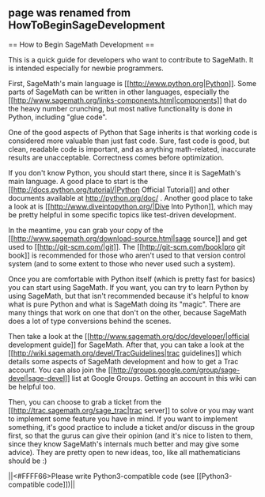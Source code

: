 ## page was renamed from HowToBeginSageDevelopment
== How to Begin SageMath Development ==

This is a quick guide for developers who want to contribute to SageMath. It is intended especially for newbie programmers.

First, SageMath's main language is [[http://www.python.org|Python]]. Some parts of SageMath can be written in other languages, especially the [[http://www.sagemath.org/links-components.html|components]] that do the heavy number crunching, but most native functionality is done in Python, including "glue code".

One of the good aspects of Python that Sage inherits is that working code is considered more valuable than just fast code. Sure, fast code is good, but clean, readable code is important, and as anything math-related, inaccurate results are unacceptable. Correctness comes before optimization.

If you don't know Python, you should start there, since it is SageMath's main language. A good place to start is the [[http://docs.python.org/tutorial/|Python Official Tutorial]] and other documents available at http://python.org/doc/ . Another good place to take a look at is [[http://www.diveintopython.org/|Dive Into Python]], which may be pretty helpful in some specific topics like test-driven development.

In the meantime, you can grab your copy of the [[http://www.sagemath.org/download-source.html|sage source]] and get used to [[http://git-scm.com/|git]]. The [[http://git-scm.com/book|pro git book]] is recommended for those who aren't used to that version control system (and to some extent to those who never used such a system).

Once you are comfortable with Python itself (which is pretty fast for basics) you can start using SageMath. If you want, you can try to learn Python by using SageMath, but that isn't recommended because it's helpful to know what is pure Python and what is SageMath doing its "magic". There are many things that work on one that don't on the other, because SageMath does a lot of type conversions behind the scenes.

Then take a look at the [[http://www.sagemath.org/doc/developer/|official development guide]] for SageMath. After that, you can take a look at the [[http://wiki.sagemath.org/devel/TracGuidelines|trac guidelines]] which details some aspects of SageMath development and how to get a Trac account. You can also join the [[http://groups.google.com/group/sage-devel|sage-devel]] list at Google Groups. Getting an account in this wiki can be helpful too.

Then, you can choose to grab a ticket from the [[http://trac.sagemath.org/sage_trac|trac server]] to solve or you may want to implement some feature you have in mind. If you want to implement something, it's good practice to include a ticket and/or discuss in the group first, so that the gurus can give their opinion (and it's nice to listen to them, since they know SageMath's internals much better and may give some advice). They are pretty open to new ideas, too, like all mathematicians should be :)

||<#FFFF66>Please write Python3-compatible code (see [[Python3-compatible code]])||
